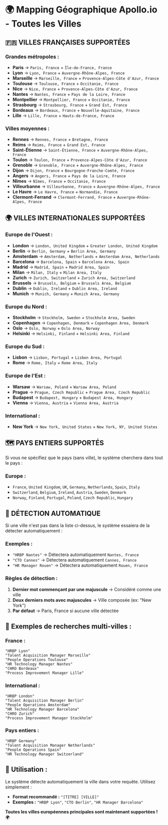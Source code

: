 # 🌍 Mapping Géographique Apollo.io - Toutes les Villes

## 🇫🇷 **VILLES FRANÇAISES SUPPORTÉES**

### Grandes métropoles :
- **Paris** → `Paris, France` + `Île-de-France, France`
- **Lyon** → `Lyon, France` + `Auvergne-Rhône-Alpes, France`
- **Marseille** → `Marseille, France` + `Provence-Alpes-Côte d'Azur, France`
- **Toulouse** → `Toulouse, France` + `Occitanie, France`
- **Nice** → `Nice, France` + `Provence-Alpes-Côte d'Azur, France`
- **Nantes** → `Nantes, France` + `Pays de la Loire, France`
- **Montpellier** → `Montpellier, France` + `Occitanie, France`
- **Strasbourg** → `Strasbourg, France` + `Grand Est, France`
- **Bordeaux** → `Bordeaux, France` + `Nouvelle-Aquitaine, France`
- **Lille** → `Lille, France` + `Hauts-de-France, France`

### Villes moyennes :
- **Rennes** → `Rennes, France` + `Bretagne, France`
- **Reims** → `Reims, France` + `Grand Est, France`
- **Saint-Étienne** → `Saint-Étienne, France` + `Auvergne-Rhône-Alpes, France`
- **Toulon** → `Toulon, France` + `Provence-Alpes-Côte d'Azur, France`
- **Grenoble** → `Grenoble, France` + `Auvergne-Rhône-Alpes, France`
- **Dijon** → `Dijon, France` + `Bourgogne-Franche-Comté, France`
- **Angers** → `Angers, France` + `Pays de la Loire, France`
- **Nîmes** → `Nîmes, France` + `Occitanie, France`
- **Villeurbanne** → `Villeurbanne, France` + `Auvergne-Rhône-Alpes, France`
- **Le Havre** → `Le Havre, France` + `Normandie, France`
- **Clermont-Ferrand** → `Clermont-Ferrand, France` + `Auvergne-Rhône-Alpes, France`

## 🌍 **VILLES INTERNATIONALES SUPPORTÉES**

### Europe de l'Ouest :
- **London** → `London, United Kingdom` + `Greater London, United Kingdom`
- **Berlin** → `Berlin, Germany` + `Berlin Area, Germany`
- **Amsterdam** → `Amsterdam, Netherlands` + `Amsterdam Area, Netherlands`
- **Barcelona** → `Barcelona, Spain` + `Barcelona Area, Spain`
- **Madrid** → `Madrid, Spain` + `Madrid Area, Spain`
- **Milan** → `Milan, Italy` + `Milan Area, Italy`
- **Zurich** → `Zurich, Switzerland` + `Zurich Area, Switzerland`
- **Brussels** → `Brussels, Belgium` + `Brussels Area, Belgium`
- **Dublin** → `Dublin, Ireland` + `Dublin Area, Ireland`
- **Munich** → `Munich, Germany` + `Munich Area, Germany`

### Europe du Nord :
- **Stockholm** → `Stockholm, Sweden` + `Stockholm Area, Sweden`
- **Copenhagen** → `Copenhagen, Denmark` + `Copenhagen Area, Denmark`
- **Oslo** → `Oslo, Norway` + `Oslo Area, Norway`
- **Helsinki** → `Helsinki, Finland` + `Helsinki Area, Finland`

### Europe du Sud :
- **Lisbon** → `Lisbon, Portugal` + `Lisbon Area, Portugal`
- **Rome** → `Rome, Italy` + `Rome Area, Italy`

### Europe de l'Est :
- **Warsaw** → `Warsaw, Poland` + `Warsaw Area, Poland`
- **Prague** → `Prague, Czech Republic` + `Prague Area, Czech Republic`
- **Budapest** → `Budapest, Hungary` + `Budapest Area, Hungary`
- **Vienna** → `Vienna, Austria` + `Vienna Area, Austria`

### International :
- **New York** → `New York, United States` + `New York, NY, United States`

## 🗺️ **PAYS ENTIERS SUPPORTÉS**

Si vous ne spécifiez que le pays (sans ville), le système cherchera dans tout le pays :

### Europe :
- `France`, `United Kingdom`, `UK`, `Germany`, `Netherlands`, `Spain`, `Italy`
- `Switzerland`, `Belgium`, `Ireland`, `Austria`, `Sweden`, `Denmark`
- `Norway`, `Finland`, `Portugal`, `Poland`, `Czech Republic`, `Hungary`

## 🤖 **DÉTECTION AUTOMATIQUE**

Si une ville n'est pas dans la liste ci-dessus, le système essaiera de la détecter automatiquement :

### Exemples :
- `"HRBP Nantes"` → Détectera automatiquement `Nantes, France`
- `"CTO Cannes"` → Détectera automatiquement `Cannes, France`
- `"HR Manager Rouen"` → Détectera automatiquement `Rouen, France`

### Règles de détection :
1. **Dernier mot commençant par une majuscule** → Considéré comme une ville
2. **Deux derniers mots avec majuscules** → Ville composée (ex: "New York")
3. **Par défaut** → Paris, France si aucune ville détectée

## 🎯 **Exemples de recherches multi-villes :**

### France :
```
"HRBP Lyon"
"Talent Acquisition Manager Marseille"
"People Operations Toulouse" 
"HR Technology Manager Nantes"
"CHRO Bordeaux"
"Process Improvement Manager Lille"
```

### International :
```
"HRBP London"
"Talent Acquisition Manager Berlin"
"People Operations Amsterdam"
"HR Technology Manager Barcelona"
"CHRO Zurich"
"Process Improvement Manager Stockholm"
```

### Pays entiers :
```
"HRBP Germany"
"Talent Acquisition Manager Netherlands"
"People Operations Spain"
"HR Technology Manager Switzerland"
```

## 🚀 **Utilisation :**

Le système détecte automatiquement la ville dans votre requête. Utilisez simplement :
- **Format recommandé :** `"[TITRE] [VILLE]"`
- **Exemples :** `"HRBP Lyon"`, `"CTO Berlin"`, `"HR Manager Barcelona"`

**Toutes les villes européennes principales sont maintenant supportées !** 🌍